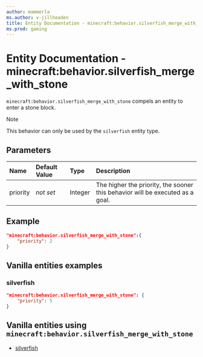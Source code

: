 ```yaml
---
author: mammerla
ms.author: v-jillheaden
title: Entity Documentation - minecraft:behavior.silverfish_merge_with_stone
ms.prod: gaming
---
```


# Entity Documentation - minecraft:behavior.silverfish_merge_with_stone

`minecraft:behavior.silverfish_merge_with_stone` compels an entity to enter a stone block.

> [!NOTE]
> This behavior can only be used by the `silverfish` entity type.

## Parameters

|Name |Default Value  |Type  |Description  |
|:----------|:----------|:----------|:----------|
|priority|*not set*|Integer|The higher the priority, the sooner this behavior will be executed as a goal.|

## Example

```json
"minecraft:behavior.silverfish_merge_with_stone":{
    "priority": 2
}
```

## Vanilla entities examples

### silverfish

```json
"minecraft:behavior.silverfish_merge_with_stone": {
    "priority": 5
}
```

## Vanilla entities using `minecraft:behavior.silverfish_merge_with_stone`

- [silverfish](../../../../Source/VanillaBehaviorPack_Snippets/entities/silverfish.md)
